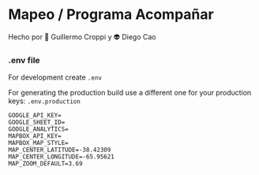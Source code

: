 # Mapeo / Programa Acompañar

Hecho por 🦝 Guillermo Croppi y 👽 Diego Cao

### .env file

For development create `.env`

For generating the production build use a different one for your production keys: `.env.production`

```
GOOGLE_API_KEY=
GOOGLE_SHEET_ID=
GOOGLE_ANALYTICS=
MAPBOX_API_KEY=
MAPBOX_MAP_STYLE=
MAP_CENTER_LATITUDE=-38.42309
MAP_CENTER_LONGITUDE=-65.95621 
MAP_ZOOM_DEFAULT=3.69
```